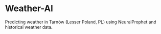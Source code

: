 # Weather-AI
Predicting weather in Tarnów (Lesser Poland, PL) using NeuralProphet and historical weather data.
